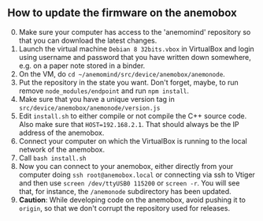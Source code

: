 ## How to update the firmware on the anemobox

0. Make sure your computer has access to the 'anemomind' repository so that you can download the latest changes.
1. Launch the virtual machine ```Debian 8 32bits.vbox``` in VirtualBox and login using username and password that you have written down somewhere, e.g. on a paper note stored in a binder.
2. On the VM, do ```cd ~/anemomind/src/device/anemobox/anemonode```.
3. Put the repository in the state you want. Don't forget, maybe, to run remove ```node_modules/endpoint``` and run ```npm install```.
4. Make sure that you have a unique version tag in ```src/device/anemobox/anemonode/version.js```
5. Edit ```install.sh``` to either compile or not compile the C++ source code. Also make sure that ```HOST=192.168.2.1```. That should always be the IP address of the anemobox.
6. Connect your computer on which the VirtualBox is running to the local network of the anemobox.
7. Call ```bash install.sh```
8. Now you can connect to your anemobox, either directly from your computer doing ```ssh root@anemobox.local``` or connecting via ssh to Vtiger and then use ```screen /dev/ttyUSB0 115200``` or ```screen -r```. You will see that, for instance, the ```/anemonode``` subdirectory has been updated.
9. **Caution**: While developing code on the anemobox, avoid pushing it to ```origin```, so that we don't corrupt the repository used for releases.
